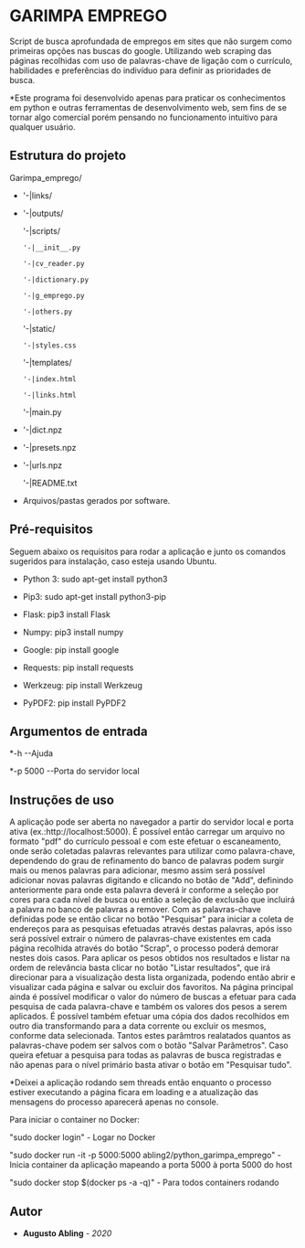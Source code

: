 # GARIMPA EMPREGO

Script de busca aprofundada de empregos em sites que não surgem como primeiras opções nas buscas do google. Utilizando web scraping das páginas recolhidas com uso de palavras-chave de ligação com o currículo, habilidades e preferências do indivíduo para definir as prioridades de busca.

*Este programa foi desenvolvido apenas para praticar os conhecimentos em python e outras ferramentas de desenvolvimento web, sem fins de se tornar algo comercial porém pensando no funcionamento intuitivo para qualquer usuário.

## Estrutura do projeto

Garimpa_emprego/
*	'-|links/

*	'-|outputs/

	'-|scripts/
	
		'-|__init__.py
		
		'-|cv_reader.py
		
		'-|dictionary.py
		
		'-|g_emprego.py
		
		'-|others.py
		
	'-|static/
	
		'-|styles.css
		
	'-|templates/
	
		'-|index.html
		
		'-|links.html
		
	'-|main.py
	
*	'-|dict.npz

*	'-|presets.npz

*	'-|urls.npz

	'-|README.txt

* Arquivos/pastas gerados por software.


## Pré-requisitos

Seguem abaixo os requisitos para rodar a aplicação e junto os comandos sugeridos para instalação, caso esteja usando Ubuntu.

* Python 3: 		sudo apt-get install python3

* Pip3:				sudo apt-get install python3-pip 

* Flask:			pip3 install Flask

* Numpy:			pip3 install numpy

* Google:			pip install google

* Requests:			pip install requests

* Werkzeug:			pip install Werkzeug

* PyPDF2:			pip install PyPDF2


## Argumentos de entrada

*-h				--Ajuda

*-p 5000			--Porta do servidor local

## Instruções de uso

A aplicação pode ser aberta no navegador a partir do servidor local e porta ativa (ex.:http://localhost:5000). 
É possível então carregar um arquivo no formato "pdf" do currículo pessoal e com este efetuar o escaneamento, onde serão coletadas palavras relevantes para utilizar como palavra-chave, dependendo do grau de refinamento do banco de palavras podem surgir mais ou menos palavras para adicionar, mesmo assim será possível adicionar novas palavras digitando e clicando no botão de "Add", definindo anteriormente para onde esta palavra deverá ir conforme a seleção por cores para cada nível de busca ou então a seleção de exclusão que incluirá a palavra no banco de palavras a remover.
Com as palavras-chave definidas pode se então clicar no botão "Pesquisar" para iniciar a coleta de endereços para as pesquisas efetuadas através destas palavras, após isso será possível extrair o número de palavras-chave existentes em cada página recolhida através do botão "Scrap", o processo poderá demorar nestes dois casos. Para aplicar os pesos obtidos nos resultados e listar na ordem de relevância basta clicar no botão "Listar resultados", que irá direcionar para a visualização desta  lista organizada, podendo então abrir e visualizar cada página e salvar ou excluir dos favoritos.
Na página principal ainda é possível modificar o valor do número de buscas a efetuar para cada pesquisa de cada palavra-chave e também os valores dos pesos a serem aplicados.
É possível também efetuar uma cópia dos dados recolhidos em outro dia transformando para a data corrente ou excluir os mesmos, conforme data selecionada. Tantos estes parâmtros realatados quantos as palavras-chave podem ser salvos com o botão "Salvar Parâmetros".
Caso queira efetuar a pesquisa para todas as palavras de busca registradas e não apenas para o nível primário basta ativar o botão em "Pesquisar tudo".

*Deixei a aplicação rodando sem threads então enquanto o processo estiver executando a página ficara em loading e a atualização das mensagens do processo
aparecerá apenas no console.

Para iniciar o container no Docker:

"sudo docker login"                                                      - Logar no Docker

"sudo docker run -it -p 5000:5000 abling2/python_garimpa_emprego"        - Inicia container da aplicação mapeando a porta 5000 à porta 5000 do host

"sudo docker stop $(docker ps -a -q)"                                    - Para todos containers rodando

## Autor

* **Augusto Abling** - *2020*


